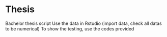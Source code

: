 # Thesis
Bachelor thesis script
Use the data in Rstudio (import data, check all datas to be numerical)
To show the testing, use the codes provided
